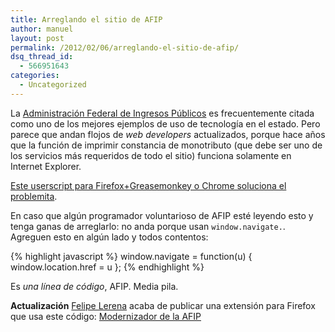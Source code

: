 ```yaml
---
title: Arreglando el sitio de AFIP
author: manuel
layout: post
permalink: /2012/02/06/arreglando-el-sitio-de-afip/
dsq_thread_id:
  - 566951643
categories:
  - Uncategorized
---
```

La <a title="Administración Federal de Ingresos Públicos" href="http://www.afip.gov.ar" target="_blank">Administración Federal de Ingresos Públicos</a> es frecuentemente citada como uno de los mejores ejemplos de uso de tecnología en el estado. Pero parece que andan flojos de *web developers* actualizados, porque hace años que la función de imprimir constancia de monotributo (que debe ser uno de los servicios más requeridos de todo el sitio) funciona solamente en Internet Explorer.

<a href="https://gist.github.com/raw/1756266/b7220fdfb427ecba7ec3209f0a7fb007f72edb92/afip.user.js" target="_blank">Este userscript para Firefox+Greasemonkey o Chrome soluciona el problemita</a>.

En caso que algún programador voluntarioso de AFIP esté leyendo esto y tenga ganas de arreglarlo: no anda porque usan `window.navigate.`. Agreguen esto en algún lado y todos contentos:

{% highlight javascript %}
window.navigate = function(u) { window.location.href = u };
{% endhighlight %}

Es *una línea de código*, AFIP. Media pila.

**Actualización** [Felipe Lerena][1] acaba de publicar una extensión para Firefox que usa este código: [Modernizador de la AFIP][2]

 [1]: https://twitter.com/#!/felipelerena
 [2]: https://addons.mozilla.org/en-US/firefox/addon/modernizador-de-la-afip/
